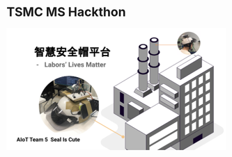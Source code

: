 # TSMC MS Hackthon
![image](https://github.com/Yi-Cheng0101/TSMC_MS_Hackthon/blob/master/IoT_img_0.png)
